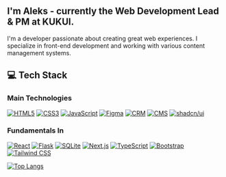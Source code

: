 ## I'm Aleks - currently the Web Development Lead & PM at KUKUI.
I'm a developer passionate about creating great web experiences. I specialize in front-end development and working with various content management systems.

## 💻 Tech Stack

### Main Technologies
[![HTML5](https://img.shields.io/badge/-HTML5-black?style=flat-square&logo=html5)](https://github.com/)
[![CSS3](https://img.shields.io/badge/-CSS3-black?style=flat-square&logo=css3)](https://github.com/)
[![JavaScript](https://img.shields.io/badge/-JavaScript-black?style=flat-square&logo=javascript)](https://github.com/)
[![Figma](https://img.shields.io/badge/-Figma-black?style=flat-square&logo=figma)](https://github.com/)
[![CRM](https://img.shields.io/badge/-CRM-black?style=flat-square&logo=salesforce)](https://github.com/)
[![CMS](https://img.shields.io/badge/-CMS-black?style=flat-square&logo=wordpress)](https://github.com/)
[![shadcn/ui](https://img.shields.io/badge/-shadcn/ui-black?style=flat-square&logo=data:image/png;base64,iVBORw0KGgoAAAANSUhEUgAAAA4AAAAOCAYAAAAfSC3RAAAACXBIWXMAAAsTAAALEwEAmpwYAAAARklEQVR4nGNgGAWMDAwM/6Hs/7gkSTIRr5oRbSLeQEE1jXjVEKuGkEZcakhWg0sjLjXkqUFrxKaGMjVwjX+JUjMKGBgYAB+GCBCOnePPAAAAAElFTkSuQmCC)](https://github.com/)

### Fundamentals In
[![React](https://img.shields.io/badge/-React-black?style=flat-square&logo=react)](https://github.com/)
[![Flask](https://img.shields.io/badge/-Flask-black?style=flat-square&logo=flask)](https://github.com/)
[![SQLite](https://img.shields.io/badge/-SQLite-black?style=flat-square&logo=sqlite)](https://github.com/)
[![Next.js](https://img.shields.io/badge/-Next.js-black?style=flat-square&logo=next.js)](https://github.com/)
[![TypeScript](https://img.shields.io/badge/-TypeScript-black?style=flat-square&logo=typescript)](https://github.com/)
[![Bootstrap](https://img.shields.io/badge/-Bootstrap-black?style=flat-square&logo=bootstrap)](https://github.com/)
[![Tailwind CSS](https://img.shields.io/badge/-Tailwind%20CSS-black?style=flat-square&logo=tailwind-css)](https://github.com/)

[![Top Langs](https://github-readme-stats-git-masterrstaa-rickstaa.vercel.app/api/top-langs/?username=anuraghazra&theme=dracula)](https://github.com/anuraghazra/github-readme-stats)
